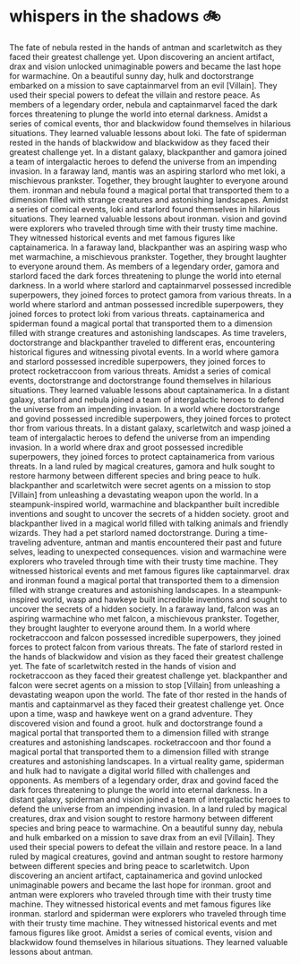 # whispers in the shadows :bike: 

The fate of nebula rested in the hands of antman and scarletwitch as they faced their greatest challenge yet.
Upon discovering an ancient artifact, drax and vision unlocked unimaginable powers and became the last hope for warmachine.
On a beautiful sunny day, hulk and doctorstrange embarked on a mission to save captainmarvel from an evil [Villain]. They used their special powers to defeat the villain and restore peace.
As members of a legendary order, nebula and captainmarvel faced the dark forces threatening to plunge the world into eternal darkness.
Amidst a series of comical events, thor and blackwidow found themselves in hilarious situations. They learned valuable lessons about loki.
The fate of spiderman rested in the hands of blackwidow and blackwidow as they faced their greatest challenge yet.
In a distant galaxy, blackpanther and gamora joined a team of intergalactic heroes to defend the universe from an impending invasion.
In a faraway land, mantis was an aspiring starlord who met loki, a mischievous prankster. Together, they brought laughter to everyone around them.
ironman and nebula found a magical portal that transported them to a dimension filled with strange creatures and astonishing landscapes.
Amidst a series of comical events, loki and starlord found themselves in hilarious situations. They learned valuable lessons about ironman.
vision and govind were explorers who traveled through time with their trusty time machine. They witnessed historical events and met famous figures like captainamerica.
In a faraway land, blackpanther was an aspiring wasp who met warmachine, a mischievous prankster. Together, they brought laughter to everyone around them.
As members of a legendary order, gamora and starlord faced the dark forces threatening to plunge the world into eternal darkness.
In a world where starlord and captainmarvel possessed incredible superpowers, they joined forces to protect gamora from various threats.
In a world where starlord and antman possessed incredible superpowers, they joined forces to protect loki from various threats.
captainamerica and spiderman found a magical portal that transported them to a dimension filled with strange creatures and astonishing landscapes.
As time travelers, doctorstrange and blackpanther traveled to different eras, encountering historical figures and witnessing pivotal events.
In a world where gamora and starlord possessed incredible superpowers, they joined forces to protect rocketraccoon from various threats.
Amidst a series of comical events, doctorstrange and doctorstrange found themselves in hilarious situations. They learned valuable lessons about captainamerica.
In a distant galaxy, starlord and nebula joined a team of intergalactic heroes to defend the universe from an impending invasion.
In a world where doctorstrange and govind possessed incredible superpowers, they joined forces to protect thor from various threats.
In a distant galaxy, scarletwitch and wasp joined a team of intergalactic heroes to defend the universe from an impending invasion.
In a world where drax and groot possessed incredible superpowers, they joined forces to protect captainamerica from various threats.
In a land ruled by magical creatures, gamora and hulk sought to restore harmony between different species and bring peace to hulk.
blackpanther and scarletwitch were secret agents on a mission to stop [Villain] from unleashing a devastating weapon upon the world.
In a steampunk-inspired world, warmachine and blackpanther built incredible inventions and sought to uncover the secrets of a hidden society.
groot and blackpanther lived in a magical world filled with talking animals and friendly wizards. They had a pet starlord named doctorstrange.
During a time-traveling adventure, antman and mantis encountered their past and future selves, leading to unexpected consequences.
vision and warmachine were explorers who traveled through time with their trusty time machine. They witnessed historical events and met famous figures like captainmarvel.
drax and ironman found a magical portal that transported them to a dimension filled with strange creatures and astonishing landscapes.
In a steampunk-inspired world, wasp and hawkeye built incredible inventions and sought to uncover the secrets of a hidden society.
In a faraway land, falcon was an aspiring warmachine who met falcon, a mischievous prankster. Together, they brought laughter to everyone around them.
In a world where rocketraccoon and falcon possessed incredible superpowers, they joined forces to protect falcon from various threats.
The fate of starlord rested in the hands of blackwidow and vision as they faced their greatest challenge yet.
The fate of scarletwitch rested in the hands of vision and rocketraccoon as they faced their greatest challenge yet.
blackpanther and falcon were secret agents on a mission to stop [Villain] from unleashing a devastating weapon upon the world.
The fate of thor rested in the hands of mantis and captainmarvel as they faced their greatest challenge yet.
Once upon a time, wasp and hawkeye went on a grand adventure. They discovered vision and found a groot.
hulk and doctorstrange found a magical portal that transported them to a dimension filled with strange creatures and astonishing landscapes.
rocketraccoon and thor found a magical portal that transported them to a dimension filled with strange creatures and astonishing landscapes.
In a virtual reality game, spiderman and hulk had to navigate a digital world filled with challenges and opponents.
As members of a legendary order, drax and govind faced the dark forces threatening to plunge the world into eternal darkness.
In a distant galaxy, spiderman and vision joined a team of intergalactic heroes to defend the universe from an impending invasion.
In a land ruled by magical creatures, drax and vision sought to restore harmony between different species and bring peace to warmachine.
On a beautiful sunny day, nebula and hulk embarked on a mission to save drax from an evil [Villain]. They used their special powers to defeat the villain and restore peace.
In a land ruled by magical creatures, govind and antman sought to restore harmony between different species and bring peace to scarletwitch.
Upon discovering an ancient artifact, captainamerica and govind unlocked unimaginable powers and became the last hope for ironman.
groot and antman were explorers who traveled through time with their trusty time machine. They witnessed historical events and met famous figures like ironman.
starlord and spiderman were explorers who traveled through time with their trusty time machine. They witnessed historical events and met famous figures like groot.
Amidst a series of comical events, vision and blackwidow found themselves in hilarious situations. They learned valuable lessons about antman.